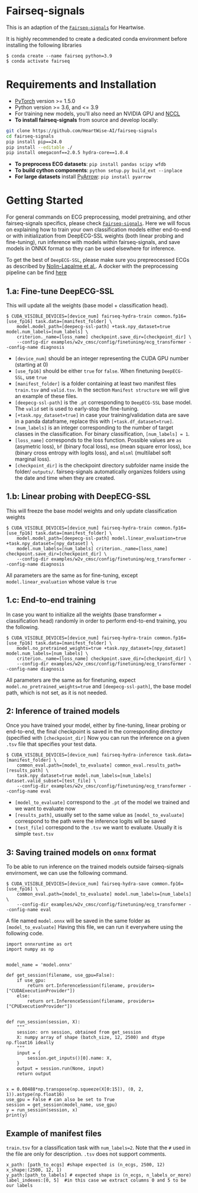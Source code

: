 # Fairseq-signals

This is an adaption of the [`Fairseq-signals`](https://github.com/Jwoo5/fairseq-signals) for Heartwise.

It is highly recommended to create a dedicated conda environment before installing the following libraries
```
$ conda create --name fairseq python=3.9
$ conda activate fairseq
```

# Requirements and Installation
* [PyTorch](https://pytorch.org) version >= 1.5.0
* Python version >= 3.6, and <= 3.9
* For training new models, you'll also need an NVIDIA GPU and [NCCL](https://github.com/NVIDIA/nccl)
* **To install fairseq-signals** from source and develop locally:

```bash
git clone https://github.com/HeartWise-AI/fairseq-signals
cd fairseq-signals
pip install pip==24.0
pip install --editable ./
pip install omegaconf==2.0.5 hydra-core==1.0.4
```

* **To preprocess ECG datasets**: `pip install pandas scipy wfdb`
* **To build cython components**: `python setup.py build_ext --inplace`
* **For large datasets** install [PyArrow](https://arrow.apache.org/docs/python/install.html#using-pip): `pip install pyarrow`


# Getting Started
For general commands on ECG preprocessing, model pretraining, and other fairseq-signals specifics, please check [`Fairseq-signals`](https://github.com/Jwoo5/fairseq-signals).
Here we will focus on explaining how to train your own classification models either end-to-end or with initialization from DeepECG-SSL weights (both linear probing and fine-tuning), run inference with models within fairseq-signals, and save models in ONNX format so they can be used elsewhere for inference. 

To get the best of `DeepECG-SSL`, please make sure you prepreocessed ECGs as described by [Nolin-Lapalme et al.](https://www.medrxiv.org/content/10.1101/2025.03.02.25322575v1.full.pdf).
A docker with the preprocessing pipeline can be find [here](https://github.com/HeartWise-AI/DeepECG_Docker)

## 1.a: Fine-tune DeepECG-SSL
This will update all the weights (base model + classification head).
```shell script
$ CUDA_VISIBLE_DEVICES=[device_num] fairseq-hydra-train common.fp16=[use_fp16] task.data=[manifest_folder] \
    model.model_path=[deepecg-ssl-path] +task.npy_dataset=true model.num_labels=[num_labels] \
    criterion._name=[loss_name] checkpoint.save_dir=[checkpoint_dir] \
    --config-dir examples/w2v_cmsc/config/finetuning/ecg_transformer --config-name diagnosis
```
- `[device_num]` should be an integer representing the CUDA GPU number (starting at 0)
- `[use_fp16]` should be either `true` for `false`. When finetuning `DeepECG-SSL`, use `true`
- `[manifest_folder]` is a folder containing at least two manifest files `train.tsv` and `valid.tsv`. In the section `Manifest structure` we will give an example of these files.
- `[deepecg-ssl-path]` is the `.pt` corresponding to `DeepECG-SSL` base model. The `valid` set is used to early-stop the fine-tuning.
- `[+task.npy_dataset=true]` in case your training/validation data are save in a panda dataframe, replace this with `[+task.df_dataset=true]`.
- `[num_labels]` is an integer corresponding to the number of target classes in the classification. For binary classification, `[num_labels] = 1`.
- `[loss_name]` corresponds to the loss function. Possible values are `as` (asymetric loss), `bf` (binary focal loss), `mse` (mean square error loss), `bce` (binary cross entropy with logits loss), and `mlsml` (multilabel soft marginal loss).
- `[checkpoint_dir]` is the checkpoint directory subfolder name inside the folder/ `outputs/`. fairseq-signals automatically organizes folders using the date and time when they are created.

## 1.b: Linear probing with DeepECG-SSL
This will freeze the base model weights and only update classification weights
```shell script
$ CUDA_VISIBLE_DEVICES=[device_num] fairseq-hydra-train common.fp16=[use_fp16] task.data=[manifest_folder] \
    model.model_path=[deepecg-ssl-path] model.linear_evaluation=true +task.npy_dataset=[npy_dataset] \
    model.num_labels=[num_labels] criterion._name=[loss_name] checkpoint.save_dir=[checkpoint_dir] \
    --config-dir examples/w2v_cmsc/config/finetuning/ecg_transformer --config-name diagnosis
```
All parameters are the same as for fine-tuning, except `model.linear_evaluation` whose value is `true`

## 1.c: End-to-end training
In case you want to initialize all the weights (base transformer + classification head) randomly in order to perform end-to-end training, you the following.
```shell script
$ CUDA_VISIBLE_DEVICES=[device_num] fairseq-hydra-train common.fp16=[use_fp16] task.data=[manifest_folder] \
    model.no_pretrained_weights=true +task.npy_dataset=[npy_dataset] model.num_labels=[num_labels] \
    criterion._name=[loss_name] checkpoint.save_dir=[checkpoint_dir] \
    --config-dir examples/w2v_cmsc/config/finetuning/ecg_transformer --config-name diagnosis
```
All parameters are the same as for finetuning, expect `model.no_pretrained_weights=true` and `[deepecg-ssl-path]`, the base model path, which is not set, as it is not needed.

## 2: Inference of trained models
Once you have trained your model, either by fine-tuning, linear probing or end-to-end, the final checkpoint is saved in the corresponding directory (specified with `[checkpoint_dir]`
Now you can run the inference on a given `.tsv` file that specifies your test data.
```shell script
$ CUDA_VISIBLE_DEVICES=[device_num] fairseq-hydra-inference task.data=[manifest_folder] \
    common_eval.path=[model_to_evaluate] common_eval.results_path=[results_path] \
    task.npy_dataset=true model.num_labels=[num_labels] dataset.valid_subset=[test_file] \
    --config-dir examples/w2v_cmsc/config/finetuning/ecg_transformer --config-name eval
```
- `[model_to_evaluate]` correspond to the `.pt` of the model we trained and we want to evaluate now
- `[results_path]`, usually set to the same value as `[model_to_evaluate]` correspond to the path were the inference logits will be saved
- `[test_file]` correspond to the `.tsv` we want to evaluate. Usually it is simple `test.tsv`

## 3: Saving trained models on `onnx` format
To be able to run inference on the trained models outside fairseq-signals envirnoment, we can use the following command.
```shell script
$ CUDA_VISIBLE_DEVICES=[device_num] fairseq-hydra-save common.fp16=[use_fp16] \
    common_eval.path=[model_to_evaluate] model.num_labels=[num_labels] \
    --config-dir examples/w2v_cmsc/config/finetuning/ecg_transformer --config-name eval
```
A file named `model.onnx` will be saved in the same folder as `[model_to_evaluate]`
Having this file, we can run it everywhere using the following code.

```
import onnxruntime as ort
import numpy as np


model_name = 'model.onnx'

def get_session(filename, use_gpu=False):
    if use_gpu:
        return ort.InferenceSession(filename, providers=["CUDAExecutionProvider"])
    else:
        return ort.InferenceSession(filename, providers=["CPUExecutionProvider"])
    

def run_session(session, X):
    """
    session: orn session, obtained from get_session
    X: numpy array of shape (batch_size, 12, 2500) and dtype np.float16 ideally
    """
    input = {
        session.get_inputs()[0].name: X,
    }
    output = session.run(None, input)
    return output


x = 0.00488*np.transpose(np.squeeze(X[0:15]), (0, 2, 1)).astype(np.float16)
use_gpu = False # can also be set to True
session = get_session(model_name, use_gpu)
y = run_session(session, x)
print(y)
```


## Example of manifest files
`train.tsv` for a classification task with `num_labels=2`. Note that the `#` used in the file are only for description. `.tsv` does not support comments. 
```
x_path: [path_to_ecgs] #shape expected is (n_ecgs, 2500, 12)
x_shape:(2500, 12, 1)
y_path:[path_to_labels] # expected shape is (n_ecgs, n_labels_or_more)
label_indexes:[0, 5]  #in this case we extract columns 0 and 5 to be our labels
```

